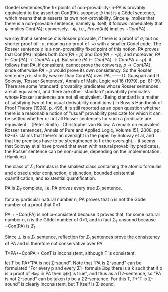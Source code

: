 
Goedel sentences/the fix points of non-provability-in-PA is provably equivalent to the assertion Con(PA).
suppose $\psi$ that is a Gödel sentence, which means that $\psi$ asserts its own non-provability. Since $\psi$ implies that there is a non-provable sentence, namely $\psi$ itself, it follows immediately that $\psi$ implies Con(PA); conversely, $\lnot\psi$, i.e., $Prove(\#\psi)$ implies $\lnot Con(PA)$. 

we say that a sentence $\sigma$ is Rosser provable, if there is a proof of $\sigma$, but no shorter proof of $\lnot\sigma$, meaning no proof of $\lnot\sigma$ with a smaller Gödel code. The Rosser sentence $\rho$ is a non-provability fixed point of this notion.
PA proves that Con(PA) implies both $Con(PA+\rho)$ and $Con(PA+\lnot\rho)$, and moreover, $PA\vdash Con(PA)\to Con(PA+\rho)$.
But since $PA\vdash Con(PA)\to Con(PA+\lnot\rho)$, it follows that PA, if conssitent, cannot prove the converse, $\rho\to Con(PA)$, since otherwise $PA+\rho$  would prove its own consistency.
So the Rosser sentence $\rho$ is strictly weaker than Con(PA) over PA.
——
D. Guaspari and R. Solovay, 'Rosser Sentences', Annals of Math. Logic vol 16 (1979), pp. 81-99.
There are some 'standard' provability predicates whose Rosser sentences are all equivalent, and there are other 'standard' provability predicates whose Rosser sentences are not all equivalent. (Being standard is a matter of satsifying two of the usual derivability conditions.) 
in Buss's Handbook of Proof Theory (1998), p. 496, it is still reported as an open question whether there is a reasonable notion of "usual" provability predicate for which it can be settled whether or not all Rosser sentences for such a predicate are equivalent.
（Peter Smith）
Christopher von Bülow, A remark on equivalent Rosser sentences, Annals of Pure and Applied Logic, Volume 151, 2008, pp. 62-67. claims that there's an oversight in the paper by Solovay et al, and that the premises have to be strengthened to fix the oversight. 
\- it seems that Solovay et al have proved that even with natural provability predicates, the Rosser sentence can be non-unique, depending on the implementation. (Hamkins)

the class of $\Sigma_1$ formulas is the smallest class containing the atomic formulas and closed under conjunction, disjunction, bounded existential quantification, and existential quantification.

PA is $\Sigma_1$-complete, i.e. PA proves every true $\Sigma_1$ sentence. 

for any particular natural number n, PA proves that n is not the Gödel number of a proof that 0=1

PA + ¬Con(PA) is not ω-consistent because it proves that, for some natural number n, n is the Gödel number of 0=1, and in fact $\Sigma_1$-unsound because ¬Con(PA) is $\Sigma_1$.

Since $\bot$ is a $\Sigma_1$ sentence, reflection for $\Sigma_1$ sentences prove the consistency of PA and is therefore not conservative over PA


T=PA+~ConPA + ConT is inconsistent, although T is consistent.

let T be PA+"PA is not Σ-sound". Note that “PA is Σ-sound” can be formulated “For every p and every Σ1- formula ∃xφ there is a k such that if p is a proof of ∃xφ in PA then φ(k) is true”, and thus as a Π2-sentence, so “PA is not Σ-sound” can be taken to be a Σ2-sentence. For this T, T+“T is Σ-sound” is clearly inconsistent, but T itself is Σ-sound.

